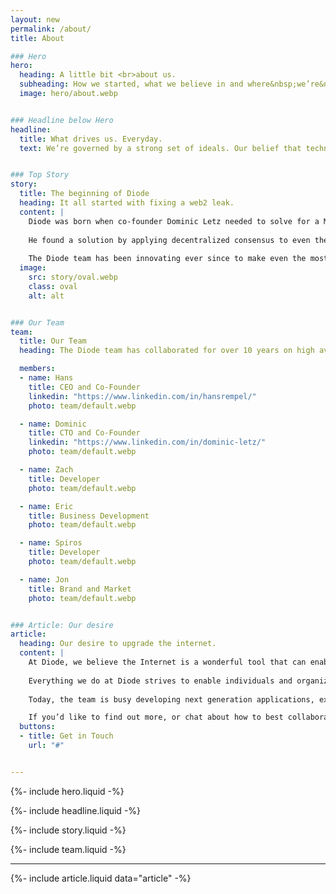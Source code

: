 ```yaml
---
layout: new
permalink: /about/
title: About

### Hero
hero:
  heading: A little bit <br>about us.
  subheading: How we started, what we believe in and where&nbsp;we’re&nbsp;going.
  image: hero/about.webp


### Headline below Hero
headline:
  title: What drives us. Everyday.
  text: We’re governed by a strong set of ideals. Our belief that technology should help humans thrive – that it should allow us to explore, educate and innovate unhindered, drives what we create.


### Top Story
story:
  title: The beginning of Diode
  heading: It all started with fixing a web2 leak.
  content: |
    Diode was born when co-founder Dominic Letz needed to solve for a Man in the Middle attack against time - a prerequisite for a legacy Web2 PKI-based security issue that had bricked millions of devices.
  
    He found a solution by applying decentralized consensus to even the most resource constrained devices.
  
    The Diode team has been innovating ever since to make even the most fluid IT environments secure.
  image:
    src: story/oval.webp
    class: oval
    alt: alt


### Our Team
team:
  title: Our Team
  heading: The Diode team has collaborated for over 10 years on high availability software that helps organizations transform their industries.

  members:
  - name: Hans
    title: CEO and Co-Founder
    linkedin: "https://www.linkedin.com/in/hansrempel/"
    photo: team/default.webp

  - name: Dominic
    title: CTO and Co-Founder
    linkedin: "https://www.linkedin.com/in/dominic-letz/"
    photo: team/default.webp

  - name: Zach
    title: Developer
    photo: team/default.webp

  - name: Eric
    title: Business Development
    photo: team/default.webp

  - name: Spiros
    title: Developer
    photo: team/default.webp

  - name: Jon
    title: Brand and Market
    photo: team/default.webp


### Article: Our desire
article:
  heading: Our desire to upgrade the internet.
  content: |
    At Diode, we believe the Internet is a wonderful tool that can enable free, civil, and thriving collaboration. However, it is has become increasingly difficult to leverage the Internet’s benefits without risking privacy or sustainability.
  
    Everything we do at Diode strives to enable individuals and organizations the means to private and secure collaboration.
  
    Today, the team is busy developing next generation applications, expanding the capabilities of the Diode Network, and growing our base of customers, partners, and developers.

    If you’d like to find out more, or chat about how to best collaborate:
  buttons:
  - title: Get in Touch
    url: "#"


---
```


{%- include hero.liquid -%}

{%- include headline.liquid -%}

{%- include story.liquid -%}

{%- include team.liquid -%}

---

{%- include article.liquid data="article" -%}